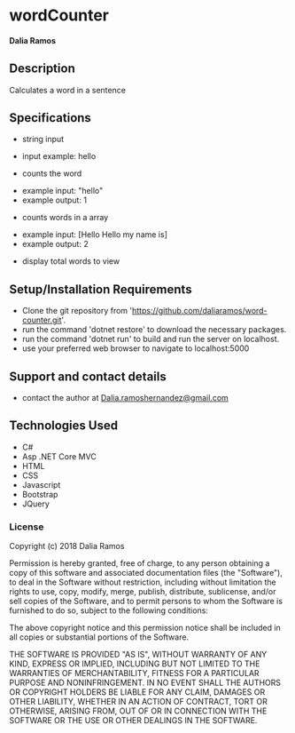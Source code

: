 
# wordCounter

#### Dalia Ramos

## Description
Calculates a word in a sentence

## Specifications
* string input
-  input example: hello

* counts the word
- example input: "hello"
- example output: 1

* counts words in a array
- example input: [Hello Hello my name is]
- example output: 2

* display total words to view




## Setup/Installation Requirements

* Clone the git repository from 'https://github.com/daliaramos/word-counter.git'.
* run the command 'dotnet restore' to download the necessary packages.
* run the command 'dotnet run' to build and run the server on localhost.
* use your preferred web browser to navigate to localhost:5000


## Support and contact details

* contact the author at Dalia.ramoshernandez@gmail.com
## Technologies Used

* C#
* Asp .NET Core MVC
* HTML
* CSS
* Javascript
* Bootstrap
* JQuery

### License

Copyright (c) 2018 Dalia Ramos

Permission is hereby granted, free of charge, to any person obtaining a copy of this software and associated documentation files (the "Software"), to deal in the Software without restriction, including without limitation the rights to use, copy, modify, merge, publish, distribute, sublicense, and/or sell copies of the Software, and to permit persons to whom the Software is furnished to do so, subject to the following conditions:

The above copyright notice and this permission notice shall be included in all copies or substantial portions of the Software.

THE SOFTWARE IS PROVIDED "AS IS", WITHOUT WARRANTY OF ANY KIND, EXPRESS OR IMPLIED, INCLUDING BUT NOT LIMITED TO THE WARRANTIES OF MERCHANTABILITY, FITNESS FOR A PARTICULAR PURPOSE AND NONINFRINGEMENT. IN NO EVENT SHALL THE AUTHORS OR COPYRIGHT HOLDERS BE LIABLE FOR ANY CLAIM, DAMAGES OR OTHER LIABILITY, WHETHER IN AN ACTION OF CONTRACT, TORT OR OTHERWISE, ARISING FROM, OUT OF OR IN CONNECTION WITH THE SOFTWARE OR THE USE OR OTHER DEALINGS IN THE SOFTWARE.
